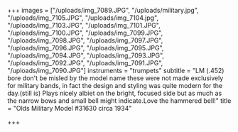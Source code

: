 +++
images = ["/uploads/img_7089.JPG", "/uploads/military.jpg", "/uploads/img_7105.JPG", "/uploads/img_7104.jpg", "/uploads/img_7103.JPG", "/uploads/img_7101.JPG", "/uploads/img_7100.JPG", "/uploads/img_7099.JPG", "/uploads/img_7098.JPG", "/uploads/img_7097.JPG", "/uploads/img_7096.JPG", "/uploads/img_7095.JPG", "/uploads/img_7094.JPG", "/uploads/img_7093.JPG", "/uploads/img_7092.JPG", "/uploads/img_7091.JPG", "/uploads/img_7090.JPG"]
instruments = "trumpets"
subtitle = "LM (.452) bore don't be misled by the model name these were not made exclusively for military bands, in fact the design and styling was quite modern for the day.(still is)  Plays nicely albiet on the bright, focused side but as much as the narrow bows and small bell might indicate.Love the hammered bell!"
title = "Olds Military Model #31630 circa 1934"

+++
